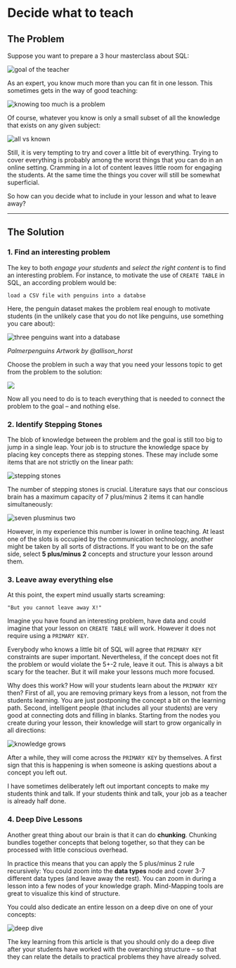 
# Decide what to teach

## The Problem

Suppose you want to prepare a 3 hour masterclass about SQL:

![goal of the teacher](images/teacher_goal.png)

As an expert, you know much more than you can fit in one lesson.
This sometimes gets in the way of good teaching:

![knowing too much is a problem](images/agent.png)

Of course, whatever you know is only a small subset of all the knowledge that exists on any given subject:

![all vs known](images/knowledge_all.png)

Still, it is very tempting to try and cover a little bit of everything.
Trying to cover everything is probably among the worst things that you can do in an online setting. 
Cramming in a lot of content leaves little room for engaging the students.
At the same time the things you cover will still be somewhat superficial.

So how can you decide what to include in your lesson and what to leave away?

----

## The Solution

### 1. Find an interesting problem

The key to both *engage your students* and *select the right content* is to find an interesting problem.
For instance, to motivate the use of `CREATE TABLE` in SQL, an according problem would be:

    load a CSV file with penguins into a databse

Here, the penguin dataset makes the problem real enough to motivate students (in the unlikely case that you do not like penguins, use something you care about):

![three penguins want into a database](images/three_penguins.png)

*Palmerpenguins Artwork by @allison_horst*

Choose the problem in such a way that you need your lessons topic to get from the problem to the solution:

![](images/knowledge_problem.png)

Now all you need to do is to teach everything that is needed to connect the problem to the goal – and nothing else.

### 2. Identify Stepping Stones

The blob of knowledge between the problem and the goal is still too big to jump in a single leap.
Your job is to structure the knowledge space by placing key concepts there as stepping stones.
These may include some items that are not strictly on the linear path:

![stepping stones](images/knowledge_concepts.png)

The number of stepping stones is crucial.
Literature says that our conscious brain has a maximum capacity of 7 plus/minus 2 items it can handle simultaneously:

![seven plusminus two](images/seven_plus_two.png)

However, in my experience this number is lower in online teaching.
At least one of the slots is occupied by the communication technology, another might be taken by all sorts of distractions.
If you want to be on the safe side, select **5 plus/minus 2** concepts and structure your lesson around them.

### 3. Leave away everything else

At this point, the expert mind usually starts screaming:

    "But you cannot leave away X!"

Imagine you have found an interesting problem, have data and could imagine that your lesson on `CREATE TABLE` will work.
However it does not require using a `PRIMARY KEY`.

Everybody who knows a little bit of SQL will agree that `PRIMARY KEY` constraints are super important.
Nevertheless, if the concept does not fit the problem or would violate the 5+-2 rule, leave it out.
This is always a bit scary for the teacher.
But it will make your lessons much more focused.

Why does this work? How will your students learn about the `PRIMARY KEY` then?
First of all, you are removing primary keys from a lesson, not from the students learning.
You are just postponing the concept a bit on the learning path.
Second, intelligent people (that includes all your students) are very good at connecting dots and filling in blanks.
Starting from the nodes you create during your lesson, their knowledge will start to grow organically in all directions:

![knowledge grows](images/knowledge_grows.png)

After a while, they will come across the `PRIMARY KEY` by themselves.
A first sign that this is happening is when someone is asking questions about a concept you left out.

I have sometimes deliberately left out important concepts to make my students think and talk.
If your students think and talk, your job as a teacher is already half done.

### 4. Deep Dive Lessons

Another great thing about our brain is that it can do **chunking**.
Chunking bundles together concepts that belong together, so that they can be processed with little conscious overhead.

In practice this means that you can apply the 5 plus/minus 2 rule recursively: You could zoom into the **data types** node and cover 3-7 different data types (and leave away the rest).
You can zoom in during a lesson into a few nodes of your knowledge graph.
Mind-Mapping tools are great to visualize this kind of structure.

You could also dedicate an entire lesson on a deep dive on one of your concepts:

![deep dive](images/knowledge_deepdive.png)

The key learning from this article is that you should only do a deep dive after your students have worked with the overarching structure – so that they can relate the details to practical problems they have already solved.